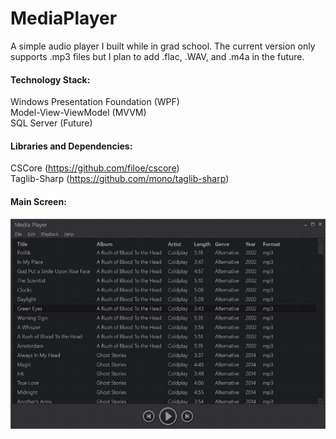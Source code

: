 # MediaPlayer
A simple audio player I built while in grad school. The current version only supports .mp3 files but I plan to add .flac, .WAV, and .m4a
in the future.

#### Technology Stack:
Windows Presentation Foundation (WPF) <br>
Model-View-ViewModel (MVVM) <br>
SQL Server (Future) <br>

#### Libraries and Dependencies:
CSCore (https://github.com/filoe/cscore) <br>
Taglib-Sharp (https://github.com/mono/taglib-sharp)

#### Main Screen:
![alt text](https://github.com/mcarbaugh/MediaPlayer/blob/master/screenshots/media_player.jpg?raw=true)
